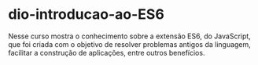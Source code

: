 # dio-introducao-ao-ES6
Nesse curso mostra o conhecimento sobre a extensão ES6, do JavaScript, que foi criada com o objetivo de resolver problemas antigos da linguagem, facilitar a construção de aplicações, entre outros benefícios.

